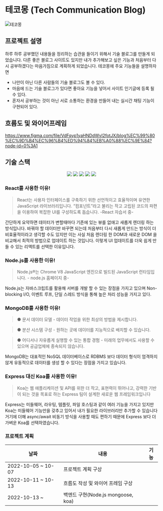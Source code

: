 # 테코몽 (Tech Communication Blog)

![테코몽](https://user-images.githubusercontent.com/35757620/195279963-b2716ff7-bc19-4ee7-ac2b-f3a8b1ca83f2.gif)

## 프로젝트 설명
하루 하루 공부했던 내용들을 정리하는 습관을 들이기 위해서 기술 블로그를 만들게 되었습니다. 다른 좋은
블로그 사이트도 있지만 내가 추가해보고 싶은 기능과 처음부터 다시 공부하겠다는 마음가짐으로 계획하게 되었습니다.
테코몽에 주요 기능들을 설명하자면
* 나만이 아닌 다른 사람들의 기술 블로그도 볼 수 있다.
* 마음에 드는 기술 블로그가 있다면 좋아요 기능을 넣어서 사이트 인기글에 등록 될 수 있다.
* 혼자서 공부하는 것이 아닌 서로 소통하는 환경을 만들어 내는 실시간 채팅 기능이 구현되어 있다.

## 흐름도 및 와이어프레임
https://www.figma.com/file/VdFqvp1yaHNDdWvI2fotJX/blog%EC%99%80%EC%9D%B4%EC%96%B4%ED%94%84%EB%A0%88%EC%9E%84?node-id=0%3A1

## 기술 스택
<div align="center">
  <img src="https://img.shields.io/badge/React-61DAFB?style=for-the-badge&logo=React&logoColor=white">
  <img src="https://img.shields.io/badge/Node.js-339933?style=for-the-badge&logo=Node.js&logoColor=white">
  <img src="https://img.shields.io/badge/MongoDB-47A248?style=for-the-badge&logo=MongoDB&logoColor=white">
  <img src="https://img.shields.io/badge/Koa-33333D?style=for-the-badge&logo=Koa&logoColor=white">
  <img src="https://img.shields.io/badge/Redux-764ABC?style=for-the-badge&logo=Redux&logoColor=white">
</div>
  
### React를 사용한 이유!
>React는 사용자 인터페이스를 구축하기 위한 선언적이고 효율적이며 유연한 JavaScript 라이브러리입니다. “컴포넌트”라고 불리는 작고 고립된 코드의 파편을 이용하여 복잡한 UI를 구성하도록 돕습니다.  -React 자습서 중-

간단하게 요약하면 데이터가 변할때마다 기존에 있는 뷰를 없애고 새롭게 렌더링 하는 방식입니다.
바꿔야 할 데이터만 바꾸면 되는데 처음부터 다시 새롭게 만드는 방식이 더 비효율적이라고 생각할 수도 있지만 이는 사실 처음 렌더링 한 DOM과 새로운 DOM 을 비교해서 최적의 방법으로 업데이트 하는 것입니다.
이렇게 UI 업데이트를 더욱 쉽게 만들 수 있는 리액트를 선택한 이유입니다. 

### Node.js를 사용한 이유!
>Node.js®는 Chrome V8 JavaScript 엔진으로 빌드된 JavaScript 런타임입니다. - node.js 홈페이지 중-

Node.js는 자바스크립트를 활용해 서버를 개발 할 수 있는 장점을 가지고 있으며
Non-blocking I/O, 이벤트 루프, 단일 스레드 방식을 통해 높은 처리 성능을 가지고 있다.

### MongoDB를 사용한 이유!
> ● 문서 데이터 모델 - 데이터 작업을 위한 최상의 방법을 제시합니다.

> ● 분산 시스템 구성 - 원하는 곳에 데이터를 지능적으로 배치할 수 있습니다.

> ● 어디서나 자유롭게 실행할 수 있는 통합 경험 - 미래의 업무에서도 사용할 수 있으며 공급업체에 종속되지 않습니다.

MongoDB는 대표적인 NoSQL 데이터베이스로 RDBMS 보다 데이터 형식이 엄격하지 않게 유동적으로 데이터를 생성 할 수 있다는 장점을 가지고 있습니다.

### Express 대신 Koa를 사용한 이유!
>Koa는 웹 애플리케이션 및 API를 위한 더 작고, 표현력이 뛰어나고, 강력한 기반이 되는 것을 목표로 하는 Express 팀이 설계한 새로운 웹 프레임워크입니다

Express는 미들웨어, 라우팅, 템플릿, 파일 호스팅과 같이 여러 기능을 가지고 있지만
Koa는 미들웨어 기능만을 갖추고 있어서 내가 필요한 라이브러리만 추가할 수 있습니다 거기에 더해
async/await 비동기 방식을 사용할 때도 편하기 때문에 
Express 보다 더 가벼운 Koa를 선택하였습니다.

### 프로젝트 계획
|날짜|내용|기능|
| --- | --- | --- |
|2022-10-05 ~ 10-07|프로젝트 계획 구상||
|2022-10-11 ~ 10-13|흐름도 작성 및 와이어 프레임 구상||
|2022-10-13 ~ |백엔드 구현(Node.js mongoose, koa)||


